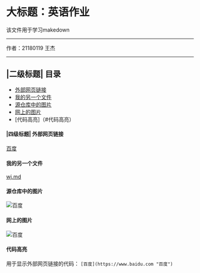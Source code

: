 大标题：英语作业
===========================
该文件用于学习makedown
****
作者：21180119 王杰
****
## |二级标题|   目录
* [外部网页链接](#外部网页链接)
* [我的另一个文件](#我的另一个文件)
* [源仓库中的图片](#源仓库中的图片)
* [网上的图片](#网上的图片)
* [代码高亮]（#代码高亮）
#### |四级标题|   外部网页链接
[百度](https://www.baidu.com "百度")
#### 我的另一个文件
[wj.md](https://github.com/blm21/hello-world/blob/main/directory/wj.md)
#### 源仓库中的图片
![百度](https://github.com/blm21/hello-world/blob/main/directory/bdlogo.gif "百度logo")
#### 网上的图片
![百度](http://www.baidu.com/img/bdlogo.gif "百度logo")
#### 代码高亮
用于显示外部网页链接的代码：
```[百度](https://www.baidu.com "百度")```
